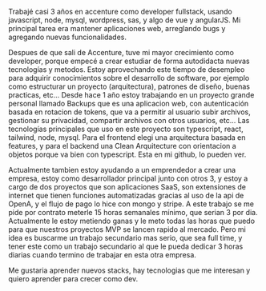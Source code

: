 Trabajé casi 3 años en accenture como developer fullstack, usando javascript, node, mysql, wordpress, sas, y algo de vue y angularJS. Mi principal tarea era mantener aplicaciones web, arreglando bugs y agregando nuevas funcionalidades.

Despues de que sali de Accenture, tuve mi mayor crecimiento como developer, porque empecé a crear estudiar de forma autodidacta nuevas tecnologías y metodos. 
Estoy aprovechando este tiempo de desempleo para adquirir conocimientos sobre el desarrollo de software, por ejemplo como estructurar un proyecto (arquitectura), patrones de diseño, buenas practicas, etc...
Desde hace 1 año estoy trabajando en un proyecto grande personal llamado Backups que es una aplicacion web, con autenticación basada en rotacion de tokens, que va a permitir al usuario subir archivos, gestionar su privacidad, compartir archivos con otros usuarios, etc... 
Las tecnologías principales que uso en este proyecto son typescript, react, tailwind, node, mysql. Para el frontend elegi una arquitectura basada en features, y para el backend una Clean Arquitecture con orientacion a objetos porque va bien con typescript. Esta en mi github, lo pueden ver. 

Actualmente tambien estoy ayudando a un emprendedor a crear una empresa, estoy como desarrollador principal junto con otros 3, y estoy a cargo de dos proyectos que son aplicaciones SaaS, son extensiones de internet que tienen funciones automatizadas gracias al uso de la api de OpenA, y el flujo de pago lo hice con mongo y stripe.
A este trabajo se me pide por contrato meterle 15 horas semanales mínimo, que serian 3 por dia. Actualmente le estoy metiendo ganas y le meto todas las horas que puedo para que nuestros proyectos MVP se lancen rapido al mercado.
Pero mi idea es buscarme un trabajo secundario mas serio, que sea full time,  y tener este como un trabajo secundario al que le pueda dedicar 3 horas diarias cuando termino de trabajar en esta otra empresa.

Me gustaria aprender nuevos stacks, hay tecnologias que me interesan y quiero aprender para crecer como dev.
